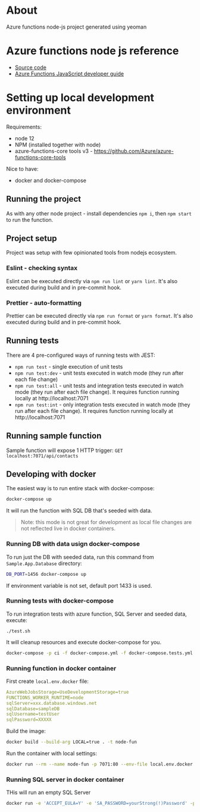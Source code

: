 # About
Azure functions node-js project generated using yeoman

# Azure functions node js reference
* [Source code](https://github.com/Azure/azure-functions-nodejs-worker)
* [Azure Functions JavaScript developer guide](https://docs.microsoft.com/en-us/azure/azure-functions/functions-reference-node)

# Setting up local development environment
Requirements:
- node 12
- NPM (installed together with node)
- azure-functions-core tools v3 - https://github.com/Azure/azure-functions-core-tools

Nice to have:
- docker and docker-compose

## Running the project
As with any other node project - install dependencies `npm i`, then `npm start` to run the function.

## Project setup
Project was setup with few opinionated tools from nodejs ecosystem.

### Eslint - checking syntax
Eslint can be executed directly via `npm run lint` or `yarn lint`. It's also executed during build and in pre-commit hook.

### Prettier - auto-formatting
Prettier can be executed directly via `npm run format` or `yarn format`. It's also executed during build and in pre-commit hook.

## Running tests
There are 4 pre-configured ways of running tests with JEST:
* `npm run test` - single execution of unit tests
* `npm run test:dev` - unit tests executed in watch mode (they run after each file change)
* `npm run test:all` - unit tests and integration tests executed in watch mode (they run after each file change). It requires function running locally at http://localhost:7071
* `npm run test:int` - only integration tests executed in watch mode (they run after each file change). It requires function running locally at http://localhost:7071

## Running sample function
Sample function will expose 1 HTTP trigger: `GET localhost:7071/api/contacts`

## Developing with docker
The easiest way is to run entire stack with docker-compose:
```bash
docker-compose up
```
It will run the function with SQL DB that's seeded with data.

> Note: this mode is not great for development as local file changes are not reflected live in docker containers.

### Running DB with data usign docker-compose
To run just the DB with seeded data, run this command from `Sample.App.Database` directory:
```bash
DB_PORT=1456 docker-compose up
```
If environment variable is not set, default port 1433 is used.

### Running tests with docker-compose
To run integration tests with azure function, SQL Server and seeded data, execute:
```
./test.sh
```
It will cleanup resources and execute docker-compose for you.
```bash
docker-compose -p ci -f docker-compose.yml -f docker-compose.tests.yml up
```

### Running function in docker container

First create `local.env.docker` file:

```yaml
AzureWebJobsStorage=UseDevelopmentStorage=true
FUNCTIONS_WORKER_RUNTIME=node
sqlServer=xxx.database.windows.net
sqlDatabase=sampleDB
sqlUsername=testUser
sqlPassword=XXXXX
```

Build the image:

```bash
docker build --build-arg LOCAL=true . -t node-fun
```

Run the container with local settings:

```bash
docker run --rm --name node-fun -p 7071:80 --env-file local.env.docker  node-fun
```

### Running SQL server in docker container

THis will run an empty SQL Server
```bash
docker run -e 'ACCEPT_EULA=Y' -e 'SA_PASSWORD=yourStrong(!)Password' -p 1433:1433 -d mcr.microsoft.com/mssql/server:2019-latest
```

